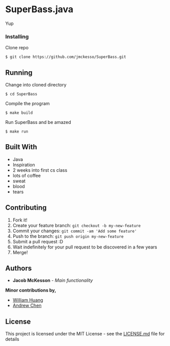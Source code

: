 # SuperBass.java

Yup


### Installing

Clone repo

```
$ git clone https://github.com/jmckesso/SuperBass.git
```

## Running

Change into cloned directory

```
$ cd SuperBass
```

Compile the program

```
$ make build
```

Run SuperBass and be amazed

```
$ make run
```

## Built With

* Java
* Inspiration
* 2 weeks into first cs class
* lots of coffee
* sweat
* blood
* tears

## Contributing

1. Fork it!
2. Create your feature branch: `git checkout -b my-new-feature`
3. Commit your changes: `git commit -am 'Add some feature'`
4. Push to the branch: `git push origin my-new-feature`
5. Submit a pull request :D
6. Wait indefinitely for your pull request to be discovered in a few years
7. Merge!

## Authors

* **Jacob McKesson** - *Main functionality* 

**Minor contributions by,**
* [William Huang](https://github.com/whuang8)
* [Andrew Chen](https://github.com/chenan02)

## License

This project is licensed under the MIT License - see the [LICENSE.md](LICENSE.md) file for details
